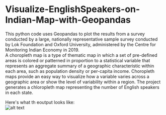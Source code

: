 # Visualize-EnglishSpeakers-on-Indian-Map-with-Geopandas

This python code uses Geopandas to plot the results from a survey conducted by a large, nationally representative sample survey conducted by Lok Foundation and Oxford University, administered by the Centre for Monitoring Indian Economy in 2019.  
A choropleth map is a type of thematic map in which a set of pre-defined areas is colored or patterned in proportion to a statistical variable that represents an aggregate summary of a geographic characteristic within each area, such as population density or per-capita income.
Choropleth maps provide an easy way to visualize how a variable varies across a geographic area or show the level of variability within a region.
The project generates a chloropleth map representing the number of English speakers in each state.  

Here's what th eoutput looks like:  
![alt text](https://github.com/AindriyaBarua/Visualize-EnglishSpeakers-on-Indian-Map-with-Geopandas/blob/main/State_wise_english.png)
